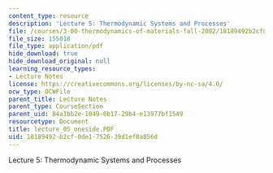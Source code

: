 ```yaml
---
content_type: resource
description: 'Lecture 5: Thermodynamic Systems and Processes'
file: /courses/3-00-thermodynamics-of-materials-fall-2002/18189492b2cf0de1752639d1ef8a856d_lecture_05_oneside.PDF
file_size: 155018
file_type: application/pdf
hide_download: true
hide_download_original: null
learning_resource_types:
- Lecture Notes
license: https://creativecommons.org/licenses/by-nc-sa/4.0/
ocw_type: OCWFile
parent_title: Lecture Notes
parent_type: CourseSection
parent_uid: 84a1bb2e-1049-0b17-29b4-e13977bf1549
resourcetype: Document
title: lecture_05_oneside.PDF
uid: 18189492-b2cf-0de1-7526-39d1ef8a856d
---
```

Lecture 5: Thermodynamic Systems and Processes